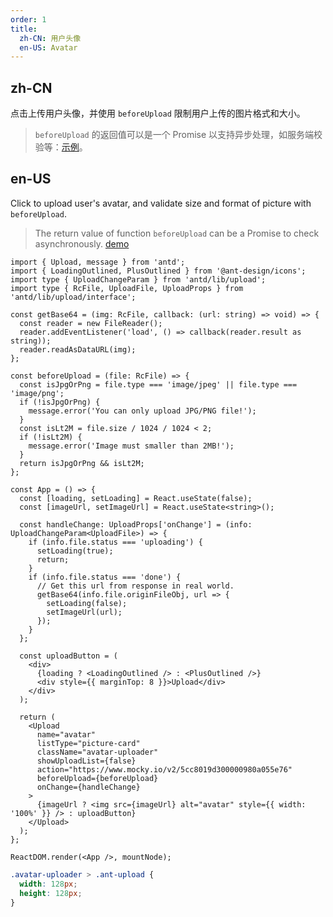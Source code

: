 ```yaml
---
order: 1
title:
  zh-CN: 用户头像
  en-US: Avatar
---
```


## zh-CN

点击上传用户头像，并使用 `beforeUpload` 限制用户上传的图片格式和大小。

> `beforeUpload` 的返回值可以是一个 Promise 以支持异步处理，如服务端校验等：[示例](https://upload-react-component.vercel.app/demo/before-upload#beforeupload)。

## en-US

Click to upload user's avatar, and validate size and format of picture with `beforeUpload`.

> The return value of function `beforeUpload` can be a Promise to check asynchronously. [demo](https://upload-react-component.vercel.app/demo/before-upload#beforeupload)

```tsx
import { Upload, message } from 'antd';
import { LoadingOutlined, PlusOutlined } from '@ant-design/icons';
import type { UploadChangeParam } from 'antd/lib/upload';
import type { RcFile, UploadFile, UploadProps } from 'antd/lib/upload/interface';

const getBase64 = (img: RcFile, callback: (url: string) => void) => {
  const reader = new FileReader();
  reader.addEventListener('load', () => callback(reader.result as string));
  reader.readAsDataURL(img);
};

const beforeUpload = (file: RcFile) => {
  const isJpgOrPng = file.type === 'image/jpeg' || file.type === 'image/png';
  if (!isJpgOrPng) {
    message.error('You can only upload JPG/PNG file!');
  }
  const isLt2M = file.size / 1024 / 1024 < 2;
  if (!isLt2M) {
    message.error('Image must smaller than 2MB!');
  }
  return isJpgOrPng && isLt2M;
};

const App = () => {
  const [loading, setLoading] = React.useState(false);
  const [imageUrl, setImageUrl] = React.useState<string>();

  const handleChange: UploadProps['onChange'] = (info: UploadChangeParam<UploadFile>) => {
    if (info.file.status === 'uploading') {
      setLoading(true);
      return;
    }
    if (info.file.status === 'done') {
      // Get this url from response in real world.
      getBase64(info.file.originFileObj, url => {
        setLoading(false);
        setImageUrl(url);
      });
    }
  };

  const uploadButton = (
    <div>
      {loading ? <LoadingOutlined /> : <PlusOutlined />}
      <div style={{ marginTop: 8 }}>Upload</div>
    </div>
  );

  return (
    <Upload
      name="avatar"
      listType="picture-card"
      className="avatar-uploader"
      showUploadList={false}
      action="https://www.mocky.io/v2/5cc8019d300000980a055e76"
      beforeUpload={beforeUpload}
      onChange={handleChange}
    >
      {imageUrl ? <img src={imageUrl} alt="avatar" style={{ width: '100%' }} /> : uploadButton}
    </Upload>
  );
};

ReactDOM.render(<App />, mountNode);
```

```css
.avatar-uploader > .ant-upload {
  width: 128px;
  height: 128px;
}
```
